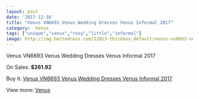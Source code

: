 ```yaml
---
layout: post
date: '2017-12-16'
title: "Venus VN6693 Venus Wedding Dresses Venus Informal 2017"
category:  Venus
tags: ["unique","venus","rosy","little","informal"]
image: http://img.hectodress.com/22013-thickbox_default/venus-vn6693-venus-wedding-dresses-venus-informal-2012.jpg
---
```

Venus VN6693 Venus Wedding Dresses Venus Informal 2017

On Sales: **$261.92**
<a href="https://www.hectodress.com/-venus/10198-venus-vn6693-venus-wedding-dresses-venus-informal-2012.html"><amp-img layout="responsive" width="600" height="600" src="//img.hectodress.com/22013-thickbox_default/venus-vn6693-venus-wedding-dresses-venus-informal-2012.jpg" alt="Venus VN6693 Venus Wedding Dresses Venus Informal 2017 0" /></a>
<a href="https://www.hectodress.com/-venus/10198-venus-vn6693-venus-wedding-dresses-venus-informal-2012.html"><amp-img layout="responsive" width="600" height="600" src="//img.hectodress.com/22014-thickbox_default/venus-vn6693-venus-wedding-dresses-venus-informal-2012.jpg" alt="Venus VN6693 Venus Wedding Dresses Venus Informal 2017 1" /></a>

Buy it: [Venus VN6693 Venus Wedding Dresses Venus Informal 2017](https://www.hectodress.com/-venus/10198-venus-vn6693-venus-wedding-dresses-venus-informal-2012.html "Venus VN6693 Venus Wedding Dresses Venus Informal 2017")

View more: [ Venus](https://www.hectodress.com/167--venus " Venus")